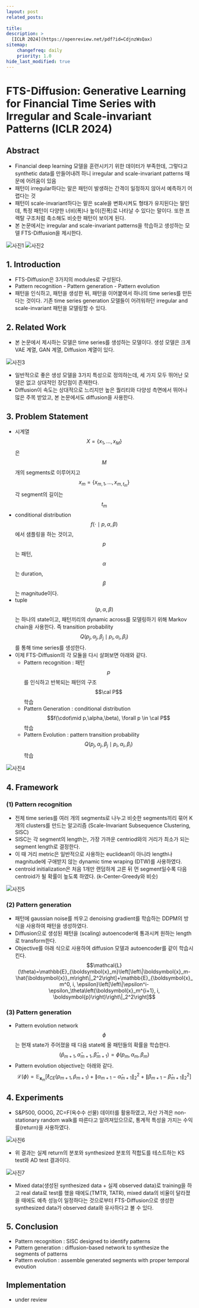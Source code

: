 ```yaml
---
layout: post
related_posts:
  _
title: 
description: >
  [ICLR 2024](https://openreview.net/pdf?id=CdjnzWsQax)
sitemap:
    changefreq: daily
    priority: 1.0
hide_last_modified: true
---
```


# FTS-Diffusion: Generative Learning for Financial Time Series with Irregular and Scale-invariant Patterns (ICLR 2024)

## Abstract
- Financial deep learning 모델을 훈련시키기 위한 데이터가 부족한데, 그렇다고 synthetic data를 만들어내려 하니 irregular and scale-invariant patterns 때문에 어려움이 있음
- 패턴이 irregular하다는 말은 패턴이 발생하는 간격이 일정하지 않아서 예측하기 어렵다는 것
- 패턴이 scale-invariant하다는 말은 scale을 변화시켜도 형태가 유지된다는 말인데, 특정 패턴이 다양한 너비(폭)나 높이(진폭)로 나타날 수 있다는 말이다. 또한 프랙탈 구조처럼 축소해도 비슷한 패턴이 보이게 된다.
- 본 논문에서는 irregular and scale-invariant patterns을 학습하고 생성하는 모델 FTS-Diffusion을 제시한다.

![사진1](/assets/img/timeseries/fts-diff/fig1.jpeg)
![사진2](/assets/img/timeseries/fts-diff/fig2.jpeg)

## 1. Introduction
- FTS-Diffusion은 3가지의 modules로 구성된다.
- Pattern recognition - Pattern generation - Pattern evolution
- 패턴을 인식하고, 패턴을 생성한 뒤, 패턴을 이어붙여서 하나의 time series를 만든다는 것이다. 기존 time series generation 모델들이 어려워하던 irregular and scale-invariant 패턴을 모델링할 수 있다.

## 2. Related Work
- 본 논문에서 제시하는 모델은 time series를 생성하는 모델이다. 생성 모델은 크게 VAE 계열, GAN 계열, Diffusion 계열이 있다.
  
![사진3](/assets/img/timeseries/fts-diff/gm.jpeg)

- 일반적으로 좋은 생성 모델을 3가지 특성으로 정의하는데, 세 가지 모두 뛰어난 모델은 없고 상대적인 장단점이 존재한다.
- Diffusion이 속도는 상대적으로 느리지만 높은 퀄리티와 다양성 측면에서 뛰어나 많은 주목 받았고, 본 논문에서도 diffusion을 사용한다.

## 3. Problem Statement
- 시계열 $$X=\{x_1,...,x_M\}$$은 $$M$$개의 segments로 이루어지고 $$x_m=\{x_{m,1},...,x_{m,t_m}\}$$ 각 segment의 길이는 $$t_m$$
- conditional distribution $$f(\cdot\mid p,\alpha,\beta)$$에서 샘플링을 하는 것이고, $$p$$는 패턴, $$\alpha$$는 duration, $$\beta$$는 magnitude이다.
- tuple $$(p,\alpha,\beta)$$는 하나의 state이고, 패턴끼리의 dynamic across를 모델링하기 위해 Markov chain을 사용한다. 즉 transition probability $$Q(p_j,\alpha_j,\beta_j \mid p_i,\alpha_i,\beta_i)$$를 통해 time series를 생성한다.
- 이제 FTS-Diffusion의 각 모듈을 다시 살펴보면 아래와 같다.
  - Pattern recognition : 패턴 $$p$$를 인식하고 반복되는 패턴의 구조 $$\cal P$$ 학습
  - Pattern Generation : conditional distribution $$f(\cdot\mid p,\alpha,\beta), \forall p \in \cal P$$ 학습
  - Pattern Evolution : pattern transition probability $$Q(p_j,\alpha_j,\beta_j \mid p_i,\alpha_i,\beta_i)$$ 학습

![사진4](/assets/img/timeseries/fts-diff/fig3.jpeg)

## 4. Framework

### (1) Pattern recognition
- 전체 time series를 여러 개의 segments로 나누고 비슷한 segments끼리 묶어 K개의 clusters를 만드는 알고리즘 (Scale-Invariant Subsequence Clustering, SISC)
- SISC는 각 segment의 length는, 가장 가까운 centriod와의 거리가 최소가 되는 segment length로 결정한다.
- 이 때 거리 metric은 일반적으로 사용하는 euclidean이 아니라 length나 magnitude에 구애받지 않는 dynamic time wraping (DTW)를 사용하였다.
- centroid initialization은 처음 1개만 랜덤하게 고른 뒤 먼 segment일수록 다음 centroid가 될 확률이 높도록 하였다. (k-Center-Greedy와 비슷)

![사진5](/assets/img/timeseries/fts-diff/fig4.jpeg)

### (2) Pattern generation
- 패턴에 gaussian noise를 씌우고 denoising gradient를 학습하는 DDPM의 방식을 사용하여 패턴을 생성하였다.
- Diffusion으로 생성된 패턴을 (scaling) autoencoder에 통과시켜 원하는 length로 transform한다.
- Objective를 아래 식으로 사용하여 diffusion 모델과 autoencoder를 같이 학습시킨다.
  $$\mathcal{L}(\theta)=\mathbb{E}_{\boldsymbol{x}_m}\left[\left\|\boldsymbol{x}_m-\hat{\boldsymbol{x}}_m\right\|_2^2\right]+\mathbb{E}_{\boldsymbol{x}_m^0, i, \epsilon}\left[\left\|\epsilon^i-\epsilon_\theta\left(\boldsymbol{x}_m^{i+1}, i, \boldsymbol{p}\right)\right\|_2^2\right]$$   

### (3) Pattern generation
- Pattern evolution network $$\phi$$는 현재 state가 주어졌을 때 다음 state에 올 패턴들의 확률을 학습한다.
  $$(\hat p_{m+1}, \hat \alpha_{m+1}, \hat \beta_{m+1}) = \phi(p_m, \alpha_m, \beta_m) $$
- Pattern evolution objective는 아래와 같다.
  $$\mathcal{L}(\phi)=\mathbb{E}_{\boldsymbol{x}_m}\left[\ell_{C E}\left(p_{m+1}, \hat{p}_{m+1}\right)+\left\|\alpha_{m+1}-\hat{\alpha}_{m+1}\right\|_2^2+\left\|\beta_{m+1}-\hat{\beta}_{m+1}\right\|_2^2\right]$$

## 4. Experiments
- S&P500, GOOG, ZC=F(옥수수 선물) 데이터를 활용하였고, 자산 가격은 non-stationary random walk를 따른다고 알려져있으므로, 통계적 특성을 가지는 수익률(return)을 사용하였다.

![사진6](/assets/img/timeseries/fts-diff/table1.jpeg)

- 위 결과는 실제 return의 분포와 synthesized 분포의 적합도를 테스트하는 KS test와 AD test 결과이다.

![사진7](/assets/img/timeseries/fts-diff/fig6.jpeg)

- Mixed data(생성된 synthesized data + 실제 observed data)로 training을 하고 real data로 test를 했을 때에도(TMTR, TATR), mixed data의 비율이 달라졌을 때에도 예측 성능이 일정하다는 것으로부터 FTS-Diffusion으로 생성한 synthesized data가 observed data와 유사하다고 볼 수 있다.

## 5. Conclusion
- Pattern recognition : SISC designed to identify patterns
- Pattern generation : diffusion-based network to synthesize the segments of patterns
- Pattern evolution : assemble generated segments with proper temporal evoution

## Implementation
- under review